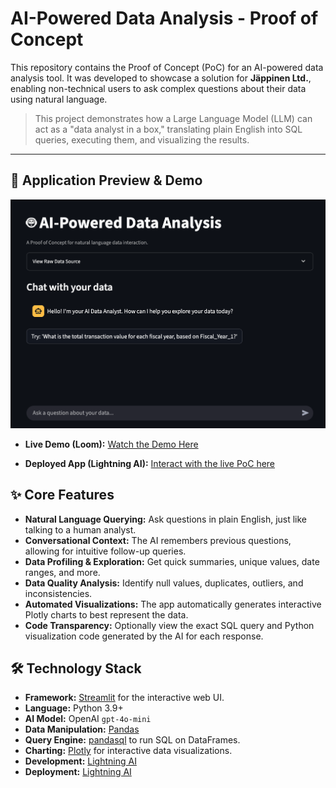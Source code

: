 # AI-Powered Data Analysis - Proof of Concept

This repository contains the Proof of Concept (PoC) for an AI-powered data analysis tool. It was developed to showcase a solution for **Jäppinen Ltd.**, enabling non-technical users to ask complex questions about their data using natural language.

> This project demonstrates how a Large Language Model (LLM) can act as a "data analyst in a box," translating plain English into SQL queries, executing them, and visualizing the results.

---

## 📸 Application Preview & Demo

![alt text](static/image.png)

* **Live Demo (Loom):** [Watch the Demo Here](https://www.loom.com/share/c37018e3d1c14ac9af0c42264242e081?sid=35febca0-2ee1-43f6-b857-c61a4ce2a8fc)

* **Deployed App (Lightning AI):** [Interact with the live PoC here](https://www.loom.com/share/c37018e3d1c14ac9af0c42264242e081?sid=7bb2a435-27ca-407f-bcd8-e6605fdf914a)

## ✨ Core Features

* **Natural Language Querying:** Ask questions in plain English, just like talking to a human analyst.
* **Conversational Context:** The AI remembers previous questions, allowing for intuitive follow-up queries.
* **Data Profiling & Exploration:** Get quick summaries, unique values, date ranges, and more.
* **Data Quality Analysis:** Identify null values, duplicates, outliers, and inconsistencies.
* **Automated Visualizations:** The app automatically generates interactive Plotly charts to best represent the data.
* **Code Transparency:** Optionally view the exact SQL query and Python visualization code generated by the AI for each response.

## 🛠️ Technology Stack

* **Framework:** [Streamlit](https://streamlit.io/) for the interactive web UI.
* **Language:** Python 3.9+
* **AI Model:** OpenAI `gpt-4o-mini`
* **Data Manipulation:** [Pandas](https://pandas.pydata.org/)
* **Query Engine:** [pandasql](https://pypi.org/project/pandasql/) to run SQL on DataFrames.
* **Charting:** [Plotly](https://plotly.com/python/) for interactive data visualizations.
* **Development:** [Lightning AI](https://lightning.ai/)
* **Deployment:** [Lightning AI](https://lightning.ai/)